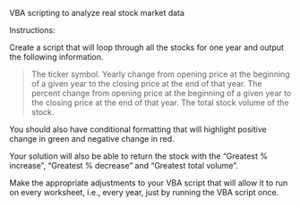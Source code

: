 VBA scripting to analyze real stock market data


Instructions:

Create a script that will loop through all the stocks for one year and output the following information.
> The ticker symbol.
> Yearly change from opening price at the beginning of a given year to the closing price at the end of that year.
> The percent change from opening price at the beginning of a given year to the closing price at the end of that year.
> The total stock volume of the stock.

You should also have conditional formatting that will highlight positive change in green and negative change in red.

Your solution will also be able to return the stock with the “Greatest % increase”, “Greatest % decrease” and “Greatest total volume”.

Make the appropriate adjustments to your VBA script that will allow it to run on every worksheet, i.e., every year, just by running the VBA script once.
